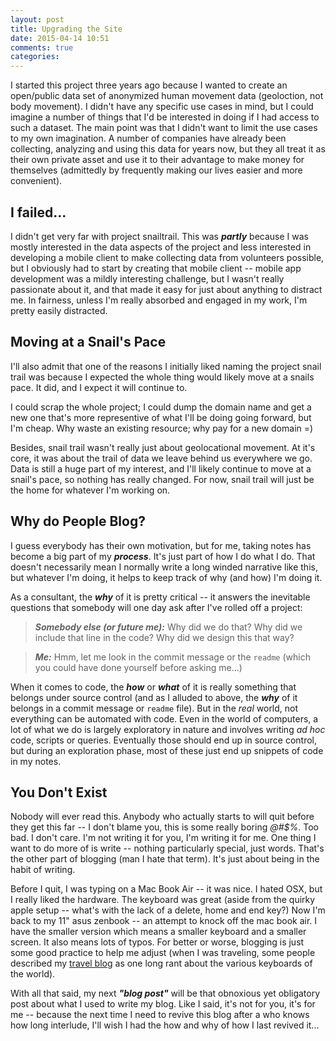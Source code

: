 ```yaml
---
layout: post
title: Upgrading the Site
date: 2015-04-14 10:51
comments: true
categories: 
---
```


I started this project three years ago because I wanted to create an open/public data set of anonymized human movement data (geoloction, not body movement). I didn't have any specific use cases in mind, but I could imagine a number of things that I'd be interested in doing if I had access to such a dataset. The main point was that I didn't want to limit the use cases to my own imagination. A number of companies have already been collecting, analyzing and using this data for years now, but they all treat it as their own private asset and use it to their advantage to make money for themselves (admittedly by frequently making our lives easier and more convenient).  

## I failed...

I didn't get very far with project snailtrail. This was _**partly**_ because I was mostly interested in the data aspects of the project and less interested in developing a mobile client to make collecting data from volunteers possible, but I obviously had to start by creating that mobile client -- mobile app development was a mildly interesting challenge, but I wasn't really passionate about it, and that made it easy for just about anything to distract me. In fairness, unless I'm really absorbed and engaged in my work, I'm pretty easily distracted.

## Moving at a Snail's Pace

I'll also admit that one of the reasons I initially liked naming the project snail trail was because I expected the whole thing would likely move at a snails pace. It did, and I expect it will continue to.

I could scrap the whole project; I could dump the domain name and get a new one that's more representive of what I'll be doing going forward, but I'm cheap. Why waste an existing resource; why pay for a new domain =)

Besides, snail trail wasn't really just about geolocational movement. At it's core, it was about the trail of data we leave behind us everywhere we go. Data is still a huge part of my interest, and I'll likely continue to move at a snail's pace, so nothing has really changed. For now, snail trail will just be the home for whatever I'm working on.

## Why do People Blog?

I guess everybody has their own motivation, but for me, taking notes has become a big part of my _**process**_. It's just part of how I do what I do. That doesn't necessarily mean I normally write a long winded narrative like this, but whatever I'm doing, it helps to keep track of why (and how) I'm doing it. 

As a consultant, the _**why**_ of it is pretty critical -- it answers the inevitable questions that somebody will one day ask after I've rolled off a project:

> _**Somebody else (or future me):**_ Why did we do that? Why did we include that line in the code? Why did we design this that way?

> _**Me:**_ Hmm, let me look in the commit message or the `readme` (which you could have done yourself before asking me...)


When it comes to code, the _**how**_ or _**what**_ of it is really something that belongs under source control (and as I alluded to above, the _**why**_ of it belongs in a commit message or `readme` file). But in the _real_ world, not everything can be automated with code. Even in the world of computers, a lot of what we do is largely exploratory in nature and involves writing _ad hoc_ code, scripts or queries. Eventually those should end up in source control, but during an exploration phase, most of these just end up snippets of code in my notes.

## You Don't Exist

Nobody will ever read this. Anybody who actually starts to will quit before they get this far -- I don't blame you, this is some really boring _@#$%_. Too bad. I don't care. I'm not writing it for you, I'm writing it for me. One thing I want to do more of is write -- nothing particularly special, just words. That's the other part of blogging (man I hate that term). It's just about being in the habit of writing.

Before I quit, I was typing on a Mac Book Air -- it was nice. I hated OSX, but I really liked the hardware. The keyboard was great (aside from the quirky apple setup -- what's with the lack of a delete, home and end key?) Now I'm back to my 11" asus zenbook -- an attempt to knock off the mac book air. I have the smaller version which means a smaller keyboard and a smaller screen. It also means lots of typos. For better or worse, blogging is just some good practice to help me adjust (when I was traveling, some people described my [travel blog](http://theworldunderfoot.blogspot.com/) as one long rant about the various keyboards of the world).

With all that said, my next _**"blog post"**_ will be that obnoxious yet obligatory post about what I used to write my blog. Like I said, it's not for you, it's for me -- because the next time I need to revive this blog after a who knows how long interlude, I'll wish I had the how and why of how I last revived it...
